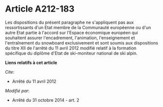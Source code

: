 # Article A212-183

Les dispositions du présent paragraphe ne s'appliquent pas aux ressortissants d'un Etat membre de la Communauté européenne ou
d'un autre Etat partie à l'accord sur l'Espace économique européen qui souhaitent assurer l'encadrement, l'animation,
l'enseignement et l'entraînement du snowboard exclusivement et sont soumis aux dispositions du titre XII de l'arrêté du 11
avril 2012 modifié relatif à la formation spécifique du diplôme d'Etat de ski-moniteur national de ski alpin.

**Liens relatifs à cet article**

_Cite_:

  - Arrêté du 11 avril 2012

_Modifié par_:

  - Arrêté du 31 octobre 2014 - art. 2
